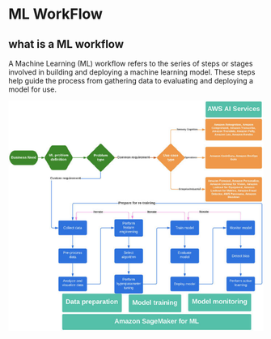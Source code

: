 # ML WorkFlow

## what is a ML workflow

A Machine Learning (ML) workflow refers to the series of steps or stages involved in building and deploying a machine learning model. 
These steps help guide the process from gathering data to evaluating and deploying a model for use.

<img src="ML-FlowAWS.jpg" width="600">
